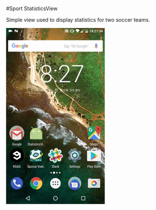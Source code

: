 #Sport StatisticsView

Simple view used to display statistics for two soccer teams.

<img src='img/statistics_view.gif'></img>